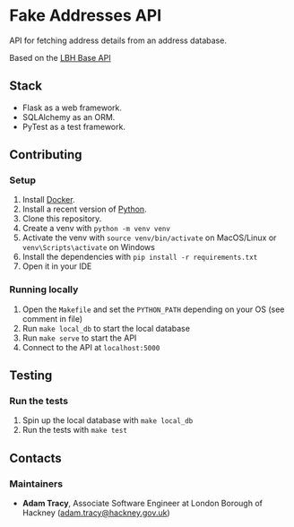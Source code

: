 # Fake Addresses API

API for fetching address details from an address database.

Based on the [LBH Base API](https://github.com/LBHackney-IT/lbh-base-api)

## Stack

- Flask as a web framework.
- SQLAlchemy as an ORM.
- PyTest as a test framework.

## Contributing

### Setup

1. Install [Docker][docker-download].
2. Install a recent version of [Python][python-install].
3. Clone this repository.
4. Create a venv with `python -m venv venv`
5. Activate the venv with `source venv/bin/activate` on MacOS/Linux or `venv\Scripts\activate` on Windows
6. Install the dependencies with `pip install -r requirements.txt`
7. Open it in your IDE

### Running locally

1. Open the `Makefile` and set the `PYTHON_PATH` depending on your OS (see comment in file)
2. Run `make local_db` to start the local database
3. Run `make serve` to start the API
4. Connect to the API at `localhost:5000`

## Testing

### Run the tests
1. Spin up the local database with `make local_db`
2. Run the tests with `make test`

## Contacts

### Maintainers

- **Adam Tracy**, Associate Software Engineer at London Borough of Hackney (adam.tracy@hackney.gov.uk)

[docker-download]: https://www.docker.com/products/docker-desktop
[python-install]: https://www.python.org/downloads/
